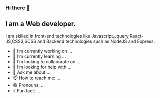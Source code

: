 ### Hi there 👋


I am a Web developer.
----------------------------
I am skilled in front-end technologies like Javascript,Jquery,React-JS,CSS3,SCSS and Backend technologies such as NodeJS and Express. 

- 🔭 I’m currently working on ...
- 🌱 I’m currently learning ...
- 👯 I’m looking to collaborate on ...
- 🤔 I’m looking for help with ...
- 💬 Ask me about ...
- 📫 How to reach me: ...
- 😄 Pronouns: ...
- ⚡ Fun fact: ...

